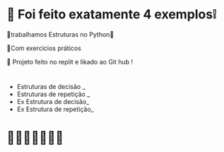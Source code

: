 # :star2: Foi feito  exatamente 4 exemplos:grey_exclamation:
 :star2:trabalhamos Estruturas no Python:star2:

  :star2:Com exercícios práticos

 :star2: Projeto feito no replit e likado ao Git hub !
#

* Estruturas de decisão _
* Estruturas de repetição _
* Ex Estrutura de decisão_
* Ex Estrutura de repetição_

# :rose::rose::rose::rose::rose::rose::rose:
